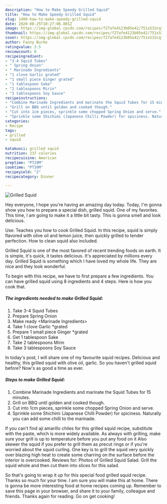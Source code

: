 ```yaml
---
description: "How to Make Speedy Grilled Squid"
title: "How to Make Speedy Grilled Squid"
slug: 1499-how-to-make-speedy-grilled-squid
date: 2020-08-25T10:27:06.801Z
image: https://img-global.cpcdn.com/recipes/f27afe4123b05e42/751x532cq70/grilled-squid-recipe-main-photo.jpg
thumbnail: https://img-global.cpcdn.com/recipes/f27afe4123b05e42/751x532cq70/grilled-squid-recipe-main-photo.jpg
cover: https://img-global.cpcdn.com/recipes/f27afe4123b05e42/751x532cq70/grilled-squid-recipe-main-photo.jpg
author: Fanny Burke
ratingvalue: 3.5
reviewcount: 8
recipeingredient:
- "3-4 Squid Tubes"
- " Spring Onion"
- " Marinade Ingredients"
- "1 clove Garlic grated"
- "1 small piece Ginger grated"
- "1 tablespoon Sake"
- "2 tablespoons Mirin"
- "3 tablespoons Soy Sauce"
recipeinstructions:
- "Combine Marinade Ingredients and marinate the Squid Tubes for 15 minutes."
- "Grill on BBQ until golden and cooked though."
- "Cut into 1cm pieces, sprinkle some chopped Spring Onion and serve."
- "Sprinkle some Shichimi (Japanese Chilli Powder) for spiciness. Naturally you can add some chilli to the marinade."
categories:
- Recipe
tags:
- grilled
- squid

katakunci: grilled squid 
nutrition: 237 calories
recipecuisine: American
preptime: "PT29M"
cooktime: "PT39M"
recipeyield: "2"
recipecategory: Dinner

---
```



![Grilled Squid](https://img-global.cpcdn.com/recipes/f27afe4123b05e42/751x532cq70/grilled-squid-recipe-main-photo.jpg)

Hey everyone, I hope you're having an amazing day today. Today, I'm gonna show you how to prepare a special dish, grilled squid. One of my favorites. This time, I am going to make it a little bit tasty. This is gonna smell and look delicious.

Use: Teaches you how to cook Grilled Squid. In this recipe, squid is simply flavored with olive oil and lemon juice, then quickly grilled to tender perfection. How to clean squid also included.

Grilled Squid is one of the most favored of recent trending foods on earth. It is simple, it's quick, it tastes delicious. It's appreciated by millions every day. Grilled Squid is something which I have loved my whole life. They are nice and they look wonderful.


To begin with this recipe, we have to first prepare a few ingredients. You can have grilled squid using 8 ingredients and 4 steps. Here is how you cook that.

<!--inarticleads1-->

##### The ingredients needed to make Grilled Squid:

1. Take 3-4 Squid Tubes
1. Prepare  Spring Onion
1. Make ready  &lt;Marinade Ingredients&gt;
1. Take 1 clove Garlic *grated
1. Prepare 1 small piece Ginger *grated
1. Get 1 tablespoon Sake
1. Take 2 tablespoons Mirin
1. Take 3 tablespoons Soy Sauce


In today&#39;s post, I will share one of my favourite squid recipes. Delicious and healthy, this grilled squid with olive oil, garlic. So you haven&#39;t grilled squid before? Now&#39;s as good a time as ever. 

<!--inarticleads2-->

##### Steps to make Grilled Squid:

1. Combine Marinade Ingredients and marinate the Squid Tubes for 15 minutes.
1. Grill on BBQ until golden and cooked though.
1. Cut into 1cm pieces, sprinkle some chopped Spring Onion and serve.
1. Sprinkle some Shichimi (Japanese Chilli Powder) for spiciness. Naturally you can add some chilli to the marinade.


If you can&#39;t find ají amarillo chiles for this grilled squid recipe, substitute with the paste, which is more widely available. As always with grilling, make sure your grill is up to temperature before you put any food on it Also skewer the squid if you prefer to grill them as precut rings or if you&#39;re worried about the squid curling. One key is to grill the squid very quickly over blazing high heat to create some charring on the surface before the interior is overcooked. Reviews for: Photos of Grilled Squid Salad. Grill the squid whole and then cut them into slices for this salad. 

So that's going to wrap it up for this special food grilled squid recipe. Thanks so much for your time. I am sure you will make this at home. There is gonna be more interesting food at home recipes coming up. Remember to save this page in your browser, and share it to your family, colleague and friends. Thanks again for reading. Go on get cooking!
